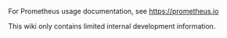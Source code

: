 For Prometheus usage documentation, see https://prometheus.io

This wiki only contains limited internal development information.